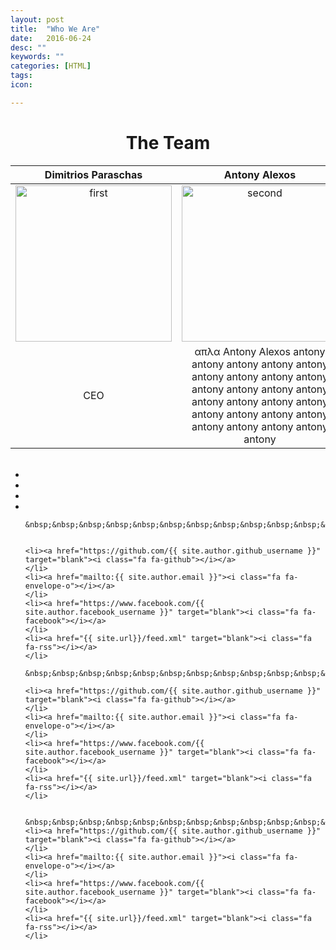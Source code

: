 ```yaml
---
layout: post
title:  "Who We Are"
date:   2016-06-24
desc: ""
keywords: ""
categories: [HTML]
tags:
icon:

---
```


<!--  Κάποιος τίτλος-->
<h1 style="text-align:center;">The Team</h1>


Dimitrios Paraschas |  Antony Alexos | Akis Gianoukos | Christos Matzoros
:-------------------------:|:-------------------------:|:-------------------------:|:-------------------------:
<img src="https://avatars0.githubusercontent.com/u/1269230?v=3&s=460" alt="first" height="250" width="250" />|<img src="https://scontent.fath3-2.fna.fbcdn.net/v/t1.0-9/13325442_1103308936357432_5199023213483135256_n.jpg?oh=ea620d502d8853b445acb02bdbe11fb3&oe=5818931F" alt="second" height="250" width="250" /> | <img src="https://upload.wikimedia.org/wikipedia/commons/thumb/a/a6/Anonymous_emblem.svg/2000px-Anonymous_emblem.svg.png" alt="third" height="250" width="250" /> | <img src="https://media.licdn.com/mpr/mpr/shrinknp_400_400/AAEAAQAAAAAAAAfaAAAAJGI5YmMyMjc2LWI2MTAtNDVjOS04YzIzLWRjMzE5ZTY4NDI1Zg.jpg" alt="fourth" height="250" width="250" />
CEO  |  απλα Antony Alexos antony antony antony antony antony antony antony antony antony antony antony antony antony antony antony antony antony antony antony antony antony antony antony antony antony antony | ieeeeeeeeeeeeeeeeeeeeeeeee eeeeeeeeeeeeeeeeeeee eeeeeeeeeeeeeee seadasdfasdddssssssssssssssssssssss ssssssssssssssssssssssssssssss sssssssssssssssssssssssssssss | me|



<ul class="list-inline social-icon">
&nbsp;&nbsp;&nbsp;&nbsp;&nbsp;&nbsp;&nbsp;&nbsp;&nbsp;&nbsp;&nbsp;
    <li><a href="https://github.com/{{ site.author.github_username }}" target="blank"><i class="fa fa-github"></i></a>
    </li>
    <li><a href="mailto:{{ site.author.email }}"><i class="fa fa-envelope-o"></i></a>
    </li>
    <li><a href="https://www.facebook.com/{{ site.author.facebook_username }}" target="blank"><i class="fa fa-facebook"></i></a>
    </li>
    <li><a href="{{ site.url}}/feed.xml" target="blank"><i class="fa fa-rss"></i></a>
    </li>

    &nbsp;&nbsp;&nbsp;&nbsp;&nbsp;&nbsp;&nbsp;&nbsp;&nbsp;&nbsp;&nbsp;&nbsp;&nbsp;&nbsp;&nbsp;&nbsp;&nbsp;&nbsp;&nbsp;&nbsp;&nbsp;&nbsp;


    <li><a href="https://github.com/{{ site.author.github_username }}" target="blank"><i class="fa fa-github"></i></a>
    </li>
    <li><a href="mailto:{{ site.author.email }}"><i class="fa fa-envelope-o"></i></a>
    </li>
    <li><a href="https://www.facebook.com/{{ site.author.facebook_username }}" target="blank"><i class="fa fa-facebook"></i></a>
    </li>
    <li><a href="{{ site.url}}/feed.xml" target="blank"><i class="fa fa-rss"></i></a>
    </li>

    &nbsp;&nbsp;&nbsp;&nbsp;&nbsp;&nbsp;&nbsp;&nbsp;&nbsp;&nbsp;&nbsp;&nbsp;&nbsp;&nbsp;&nbsp;&nbsp;&nbsp;&nbsp;&nbsp;&nbsp;&nbsp;&nbsp;&nbsp;&nbsp;&nbsp;

    <li><a href="https://github.com/{{ site.author.github_username }}" target="blank"><i class="fa fa-github"></i></a>
    </li>
    <li><a href="mailto:{{ site.author.email }}"><i class="fa fa-envelope-o"></i></a>
    </li>
    <li><a href="https://www.facebook.com/{{ site.author.facebook_username }}" target="blank"><i class="fa fa-facebook"></i></a>
    </li>
    <li><a href="{{ site.url}}/feed.xml" target="blank"><i class="fa fa-rss"></i></a>
    </li>


    &nbsp;&nbsp;&nbsp;&nbsp;&nbsp;&nbsp;&nbsp;&nbsp;&nbsp;&nbsp;&nbsp;&nbsp;&nbsp;&nbsp;&nbsp;&nbsp;&nbsp;&nbsp;&nbsp;&nbsp;&nbsp;
    <li><a href="https://github.com/{{ site.author.github_username }}" target="blank"><i class="fa fa-github"></i></a>
    </li>
    <li><a href="mailto:{{ site.author.email }}"><i class="fa fa-envelope-o"></i></a>
    </li>
    <li><a href="https://www.facebook.com/{{ site.author.facebook_username }}" target="blank"><i class="fa fa-facebook"></i></a>
    </li>
    <li><a href="{{ site.url}}/feed.xml" target="blank"><i class="fa fa-rss"></i></a>
    </li>

</ul>




<br><br>
<!--
Dimitrios Paraschas  | | Antony Alexos | | Akis Giannoukos | | Christos Matzoros
:-------------------------:|:---:|:-------------------------:|:---:|:-------------------------:|:---:|:-------------------------:
[![Alt text](https://avatars0.githubusercontent.com/u/1269230?v=3&s=460)](https://www.linkedin.com/in/christos-matzoros-6bb173116) | | [![Alt text](https://scontent.fath3-2.fna.fbcdn.net/v/t1.0-9/13325442_1103308936357432_5199023213483135256_n.jpg?oh=ea620d502d8853b445acb02bdbe11fb3&oe=5818931F)](https://www.linkedin.com/in/christos-matzoros-6bb173116) | | [![Alt text](https://upload.wikimedia.org/wikipedia/commons/thumb/a/a6/Anonymous_emblem.svg/2000px-Anonymous_emblem.svg.png)](https://www.linkedin.com/in/christos-matzoros-6bb173116) | |  [![Alt text](https://media.licdn.com/mpr/mpr/shrinknp_400_400/AAEAAQAAAAAAAAfaAAAAJGI5YmMyMjc2LWI2MTAtNDVjOS04YzIzLWRjMzE5ZTY4NDI1Zg.jpg)](https://www.linkedin.com/in/christos-matzoros-6bb173116)
CEO | | απλα Antony Alexos antony antony antony antony antony antony antony antony antony antony antony antony antony antony antony antony antony antony antony antony antony antony antony antony antony antony | |ieeeeeeeeeeeeeeeeeeeeeeeee eeeeeeeeeeeeeeeeeeee eeeeeeeeeeeeeee seadasdfasdddssssssssssssssssssssss ssssssssssssssssssssssssssssss sssssssssssssssssssssssssssss | |me
:-------------------------:|:---:|:-------------------------:|:---:|:-------------------------:|:---:|:-------------------------:
-->


<br><br>
<br><br>
